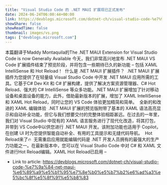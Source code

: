 ```yaml
---
title: "Visual Studio Code 的 .NET MAUI 扩展现已正式发布"
date: 2024-06-24T06:00:44+00:00
link: https://devblogs.microsoft.com/dotnet-ch/visual-studio-code-%e7%9a%84-net-maui-%e6%89%a9%e5%b1%95%e7%8e%b0%e5%b7%b2%e6%ad%a3%e5%bc%8f%e5%8f%91%e5%b8%83
showShare: false
showReadTime: false
thumbnail: images/vs.png
tags: ["devblogs.microsoft.com"]
---
```

本篇翻译于Maddy Montaquila的The .NET MAUI Extension for Visual Studio Code is now Generally Available 今天，我们非常高兴地宣布 .NET MAUI VS Code 扩展插件结束了预览阶段，并将包含一些期待已久的新功能 – 包括 XAML IntelliSense 和 Hot Reload！  什么是 .NET MAUI 扩展插件？  .NET MAUI 扩展插件为您提供了在轻量级 Visual Studio Code 中开发 .NET MAUI 应用所需的工具。它基于C# Dev Kit 和 C# 扩展构建，提供了解决方案资源管理器、C# Hot Reload、强大的 C# IntelliSense 等众多功能。.NET MAUI 扩展增加了针对移动设备和桌面设备的能力，此外，借助最新版本的扩展，增加了 XAML IntelliSense 和 XAML Hot Reload，同时让您的 VS Code 体验更加精简和简单。  全新的和改进的 XAML 编辑体验  .NET MAUI 扩展的预览版附带了基本的 XAML 语法高亮显示和自动补全功能，但它与我们想要交付的完整体验相距甚远。在过去的一年里，我们对 Visual Studio 中现有的 XAML 语言服务进行了现代化改造，将其打包，并带到 VS Code中以供您进行 .NET MAUI 开发。该附加功能也适用于 Copilot，在创建 UI 时为您提供智能自动补全、有用的工具提示和无缝代码导航。  Hot Reload来了🔥  无需重启应用就能编辑代码是 .NET 开发人员拥有的最强大的生产力功能之一。在最新版本中，您可以在 Visual Studio Code 中对 C# 和 XAML 文件进行Hot Reload编辑。XAML Hot Reload已启用 –

- Link to article: https://devblogs.microsoft.com/dotnet-ch/visual-studio-code-%e7%9a%84-net-maui-%e6%89%a9%e5%b1%95%e7%8e%b0%e5%b7%b2%e6%ad%a3%e5%bc%8f%e5%8f%91%e5%b8%83